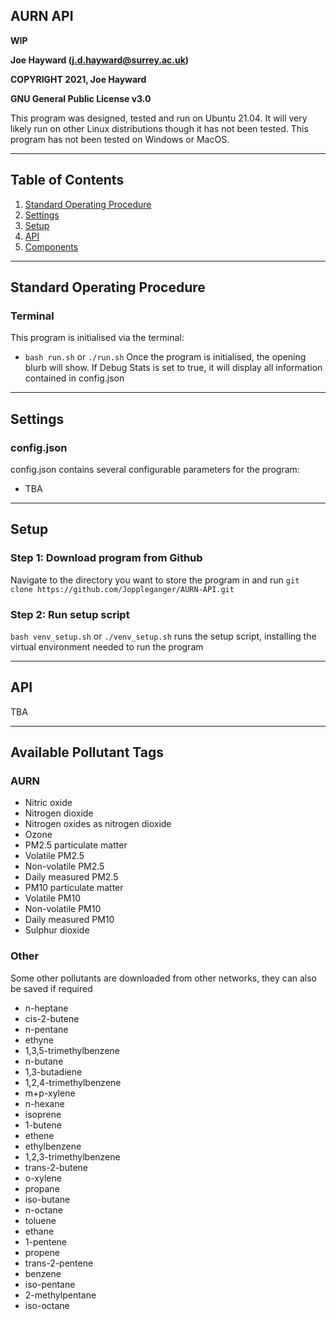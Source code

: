 AURN API
---

**WIP**

**Joe Hayward (j.d.hayward@surrey.ac.uk)**

**COPYRIGHT 2021, Joe Hayward**

**GNU General Public License v3.0**

This program was designed, tested and run on Ubuntu 21.04. It will very likely run on other Linux distributions though it has not been tested. This program has not been tested on Windows or MacOS.

---

## Table of Contents

1. [Standard Operating Procedure](#standard-operating-procedure)
2. [Settings](#settings)
3. [Setup](#setup)
4. [API](#api)
5. [Components](#components)

---

## Standard Operating Procedure

### Terminal

This program is initialised via the terminal:
- `bash run.sh` or `./run.sh` 
Once the program is initialised, the opening blurb will show. If Debug Stats is set to true, it will display all information contained in config.json

---

## Settings

### config.json

config.json contains several configurable parameters for the program:
- TBA

---

## Setup

### Step 1: Download program from Github

Navigate to the directory you want to store the program in and run `git clone https://github.com/Joppleganger/AURN-API.git`

### Step 2: Run setup script

`bash venv_setup.sh` or `./venv_setup.sh` runs the setup script, installing the virtual environment needed to run the program

---

## API

TBA

---

## Available Pollutant Tags

### AURN
- Nitric oxide
- Nitrogen dioxide
- Nitrogen oxides as nitrogen dioxide
- Ozone
- PM2.5 particulate matter
- Volatile PM2.5
- Non-volatile PM2.5
- Daily measured PM2.5
- PM10 particulate matter
- Volatile PM10
- Non-volatile PM10
- Daily measured PM10
- Sulphur dioxide

### Other
Some other pollutants are downloaded from other networks, they can also be saved if required
- n-heptane
- cis-2-butene
- n-pentane
- ethyne
- 1,3,5-trimethylbenzene
- n-butane
- 1,3-butadiene
- 1,2,4-trimethylbenzene
- m+p-xylene
- n-hexane
- isoprene
- 1-butene
- ethene
- ethylbenzene
- 1,2,3-trimethylbenzene
- trans-2-butene
- o-xylene
- propane
- iso-butane
- n-octane
- toluene
- ethane
- 1-pentene
- propene
- trans-2-pentene
- benzene
- iso-pentane
- 2-methylpentane
- iso-octane
